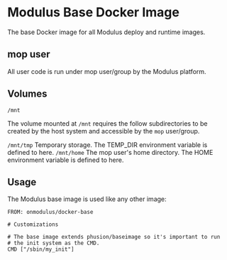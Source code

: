 Modulus Base Docker Image
=========

The base Docker image for all Modulus deploy and runtime images.

## mop user
All user code is run under mop user/group by the Modulus platform.

## Volumes

`/mnt`

The volume mounted at `/mnt` requires the follow subdirectories to be created
by the host system and accessible by the `mop` user/group.

`/mnt/tmp` Temporary storage. The TEMP_DIR environment variable is defined to here.
`/mnt/home` The mop user's home directory. The HOME environment variable is defined to here.

## Usage
The Modulus base image is used like any other image:

```
FROM: onmodulus/docker-base

# Customizations

# The base image extends phusion/baseimage so it's important to run
# the init system as the CMD.
CMD ["/sbin/my_init"]
```
